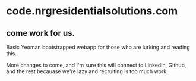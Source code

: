 code.nrgresidentialsolutions.com 
================================

come work for us.  
--------------------------------


Basic Yeoman bootstrapped webapp for those who are lurking and reading this.  


More changes to come, and I'm sure this will connect to LinkedIn, Github, and the rest becauase we're lazy and recruiting is too much work.  
